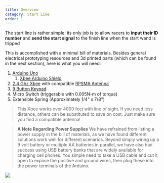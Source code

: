 ```yaml
---
title: Overview
category: Start Line
order: 1
---
```


The start line is rather simple: its only job is to allow racers to **input their ID number** and **send the start signal** to the finish line when the start wand is tripped

This is accomplished with a minimal bill of materials. Besides general electrical prototyping resources and 3d printed parts (which can be found in the next section), here is what you will need:
1. [Arduino Uno](arduinoLink)
    1. [Xbee Arduino Shield](shieldLink)
1. [2.4 Ghz Xbee](xbeeLink) with compatible [RPSMA Antenna](antennaLink)
1. [9 Button Keypad](keypadLink)
1. Micro Switch (triggerable with 0.005N-m of torque)
1. Extensible Spring (Approximately 1/4" x 7/8")

> This Xbee works over 4000 feet with line of sight. If you need less distance, others can be substituted to save on cost. Just make sure you find a compatible antenna!

> **A Note Regarding Power Supplies**
> We have refrained from listing a power supply in the bill of materials, as we have found different solutions work well for different scenarios. Beyond simply wiring up a 9 volt battery or multiple AA batteries in parallel, we have also had success using USB battery banks that are widely available for charging cell phones. You simple need to take a USB cable and cut it open to expose the positive and ground wires, then plug these into the power terminals of the Arduino.

![](//placehold.it/800x600)

[arduinoLink]: https://store.arduino.cc/usa/arduino-uno-rev3
[xbeeLink]: https://www.mouser.com/ProductDetail/Digi-International/XB24CDMSIT-001/?qs=XmMZR4xR0DDHBWHJZQYv7A%3d%3d&utm_source=eciaauthorized&utm_medium=aggregator&utm_campaign=XB24CDMSIT-001&utm_term=XB24CDMSIT-001&utm_content=Digi-International
[antennaLink]: https://www.sparkfun.com/products/558
[shieldLink]: https://www.robotshop.com/en/xbee-shield-arduino.html?gclid=Cj0KCQiAnuDTBRDUARIsAL41eDpHZFOGaLQYXSEpOHFxAVxpOQJQqTM2JMBtAN9JQMKceqJMhFQ_KqoaAlMgEALw_wcB
[keypadLink]: https://www.amazon.com/Adafruit-Membrane-Matrix-Keypad-Extras/dp/B00NAY2XUS/ref=pd_lpo_vtph_60_lp_tr_t_2?_encoding=UTF8&psc=1&refRID=GX9J0P5HFSPRCMQ4GF38